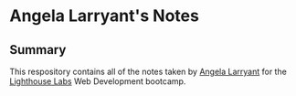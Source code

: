 # Angela Larryant's Notes

## Summary

This respository contains all of the notes taken by [Angela Larryant](https://github.com/alarryant) for the [Lighthouse Labs](https://lighthouselabs.ca) Web Development bootcamp.